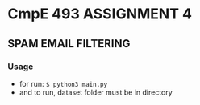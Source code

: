 # CmpE 493 ASSIGNMENT 4

## SPAM EMAIL FILTERING

### Usage

- for run:  `$ python3 main.py`
- and to run, dataset folder must be in directory